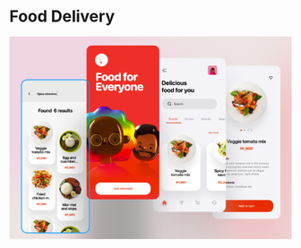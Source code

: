 # Food Delivery

![alt text](https://github.com/gabrielleles18/food-delivery-app/blob/master/food-delivery.png)
